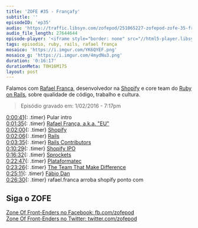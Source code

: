 ```yaml
---
title: 'ZOFE #35 - Françafy'
subtitle: ''
episodeID: 'ep35'
audio: 'https://traffic.libsyn.com/zofepod/251065227-zofepod-zofe-35-francafy.m4a'
audio_file_length: 27644644
episode-player: '<iframe style="border: none" src="//html5-player.libsyn.com/embed/episode/id/7032617/height/90/theme/custom/autoplay/no/autonext/no/thumbnail/yes/preload/no/no_addthis/no/direction/backward/render-playlist/no/custom-color/87A93A/" height="90" width="100%" scrolling="no"  allowfullscreen webkitallowfullscreen mozallowfullscreen oallowfullscreen msallowfullscreen></iframe>'
tags: episodio, ruby, rails, rafael frança
mosaico: 'https://i.imgur.com/YK6QYEF.png'
mosaico_g: 'https://i.imgur.com/4mydNu3.png'
duration: '0:16:17'
durationMeta: T0H16M17S
layout: post
---
```


Falamos com [Rafael França](https://twitter.com/rafaelfranca), desenvolvedor na [Shopify](https://shopify.com) e core team do [Ruby on Rails](http://rubyonrails.org/), sobre qualidade de código, trabalho e cultura.

<!-- excerpt -->

> Episódio gravado em: 1/02/2016 - 7:17pm

[0:00:41](#t=0:00:41){: .timer} Pular intro<br>
[0:01:35](#t=0:01:35){: .timer} [Rafael França, a.k.a. "EU"](https://twitter.com/rafaelfranca)<br>
[0:02:00](#t=0:02:00){: .timer} [Shopify](https://shopify.com)<br>
[0:02:06](#t=0:02:06){: .timer} [Rails](https://rubyonrails.org)<br>
[0:03:35](#t=0:03:35){: .timer} [Rails Contributors](http://contributors.rubyonrails.org/)<br>
[0:10:29](#t=0:10:29){: .timer} [Shopify IPO](http://fortune.com/2015/05/20/shopify-ipo-pricing/)<br>
[0:16:32](#t=0:16:32){: .timer} [Sprockets](https://github.com/rails/sprockets)<br>
[0:22:47](#t=0:22:47){: .timer} [Plataformatec](http://plataformatec.com.br/)<br>
[0:23:26](#t=0:23:26){: .timer} [The Team That Make Difference](http://rafaelfranca.github.io/general/2015/06/12/the-team-that-make-difference.html)<br>
[0:25:11](#t=0:25:11){: .timer} [Fábio Dan](https://twitter.com/fabiodan)<br>
[0:26:30](#t=0:26:30){: .timer} rafael.franca arroba shopify ponto com<br>

## Siga o ZOFE

[Zone Of Front-Enders no Facebook: fb.com/zofepod](http://fb.com/zofepod/ 'ZOFE no Facebook: fb.com/zofepod')<br>
[Zone Of Front-Enders no Twitter: twitter.com/zofepod](http://twitter.com/zofepod/ 'ZOFE no Twitter')<br>
